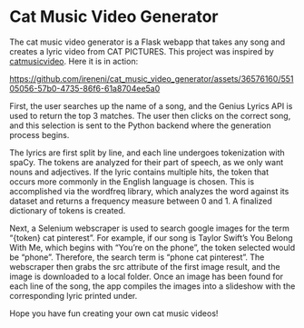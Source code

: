 # Cat Music Video Generator

The cat music video generator is a Flask webapp that takes any song and creates a lyric video from CAT PICTURES. This project was inspired by [catmusicvideo](https://www.tiktok.com/@catmusicvideo). Here it is in action:

https://github.com/ireneni/cat_music_video_generator/assets/36576160/55105056-57b0-4735-86f6-61a8704ee5a0

First, the user searches up the name of a song, and the Genius Lyrics API is used to return the top 3 matches. The user then clicks on the correct song, and this selection is sent to the Python backend where the generation process begins.   
  
The lyrics are first split by line, and each line undergoes tokenization with spaCy. The tokens are analyzed for their part of speech, as we only want nouns and adjectives. If the lyric contains multiple hits, the token that occurs more commonly in the English language is chosen. This is accomplished via the wordfreq library, which analyzes the word against its dataset and returns a frequency measure between 0 and 1. A finalized dictionary of tokens is created.  
  
Next, a Selenium webscraper is used to search google images for the term “{token} cat pinterest”. For example, if our song is Taylor Swift’s You Belong With Me, which begins with “You’re on the phone”, the token selected would be “phone”. Therefore, the search term is “phone cat pinterest”. The webscraper then grabs the src attribute of the first image result, and the image is downloaded to a local folder. Once an image has been found for each line of the song, the app compiles the images into a slideshow with the corresponding lyric printed under. 


Hope you have fun creating your own cat music videos! 

